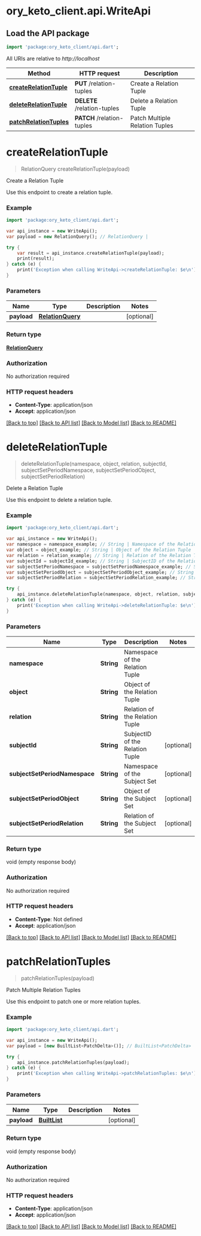 # ory_keto_client.api.WriteApi

## Load the API package
```dart
import 'package:ory_keto_client/api.dart';
```

All URIs are relative to *http://localhost*

Method | HTTP request | Description
------------- | ------------- | -------------
[**createRelationTuple**](WriteApi.md#createrelationtuple) | **PUT** /relation-tuples | Create a Relation Tuple
[**deleteRelationTuple**](WriteApi.md#deleterelationtuple) | **DELETE** /relation-tuples | Delete a Relation Tuple
[**patchRelationTuples**](WriteApi.md#patchrelationtuples) | **PATCH** /relation-tuples | Patch Multiple Relation Tuples


# **createRelationTuple**
> RelationQuery createRelationTuple(payload)

Create a Relation Tuple

Use this endpoint to create a relation tuple.

### Example 
```dart
import 'package:ory_keto_client/api.dart';

var api_instance = new WriteApi();
var payload = new RelationQuery(); // RelationQuery | 

try { 
    var result = api_instance.createRelationTuple(payload);
    print(result);
} catch (e) {
    print('Exception when calling WriteApi->createRelationTuple: $e\n');
}
```

### Parameters

Name | Type | Description  | Notes
------------- | ------------- | ------------- | -------------
 **payload** | [**RelationQuery**](RelationQuery.md)|  | [optional] 

### Return type

[**RelationQuery**](RelationQuery.md)

### Authorization

No authorization required

### HTTP request headers

 - **Content-Type**: application/json
 - **Accept**: application/json

[[Back to top]](#) [[Back to API list]](../README.md#documentation-for-api-endpoints) [[Back to Model list]](../README.md#documentation-for-models) [[Back to README]](../README.md)

# **deleteRelationTuple**
> deleteRelationTuple(namespace, object, relation, subjectId, subjectSetPeriodNamespace, subjectSetPeriodObject, subjectSetPeriodRelation)

Delete a Relation Tuple

Use this endpoint to delete a relation tuple.

### Example 
```dart
import 'package:ory_keto_client/api.dart';

var api_instance = new WriteApi();
var namespace = namespace_example; // String | Namespace of the Relation Tuple
var object = object_example; // String | Object of the Relation Tuple
var relation = relation_example; // String | Relation of the Relation Tuple
var subjectId = subjectId_example; // String | SubjectID of the Relation Tuple
var subjectSetPeriodNamespace = subjectSetPeriodNamespace_example; // String | Namespace of the Subject Set
var subjectSetPeriodObject = subjectSetPeriodObject_example; // String | Object of the Subject Set
var subjectSetPeriodRelation = subjectSetPeriodRelation_example; // String | Relation of the Subject Set

try { 
    api_instance.deleteRelationTuple(namespace, object, relation, subjectId, subjectSetPeriodNamespace, subjectSetPeriodObject, subjectSetPeriodRelation);
} catch (e) {
    print('Exception when calling WriteApi->deleteRelationTuple: $e\n');
}
```

### Parameters

Name | Type | Description  | Notes
------------- | ------------- | ------------- | -------------
 **namespace** | **String**| Namespace of the Relation Tuple | 
 **object** | **String**| Object of the Relation Tuple | 
 **relation** | **String**| Relation of the Relation Tuple | 
 **subjectId** | **String**| SubjectID of the Relation Tuple | [optional] 
 **subjectSetPeriodNamespace** | **String**| Namespace of the Subject Set | [optional] 
 **subjectSetPeriodObject** | **String**| Object of the Subject Set | [optional] 
 **subjectSetPeriodRelation** | **String**| Relation of the Subject Set | [optional] 

### Return type

void (empty response body)

### Authorization

No authorization required

### HTTP request headers

 - **Content-Type**: Not defined
 - **Accept**: application/json

[[Back to top]](#) [[Back to API list]](../README.md#documentation-for-api-endpoints) [[Back to Model list]](../README.md#documentation-for-models) [[Back to README]](../README.md)

# **patchRelationTuples**
> patchRelationTuples(payload)

Patch Multiple Relation Tuples

Use this endpoint to patch one or more relation tuples.

### Example 
```dart
import 'package:ory_keto_client/api.dart';

var api_instance = new WriteApi();
var payload = [new BuiltList<PatchDelta>()]; // BuiltList<PatchDelta> | 

try { 
    api_instance.patchRelationTuples(payload);
} catch (e) {
    print('Exception when calling WriteApi->patchRelationTuples: $e\n');
}
```

### Parameters

Name | Type | Description  | Notes
------------- | ------------- | ------------- | -------------
 **payload** | [**BuiltList<PatchDelta>**](PatchDelta.md)|  | [optional] 

### Return type

void (empty response body)

### Authorization

No authorization required

### HTTP request headers

 - **Content-Type**: application/json
 - **Accept**: application/json

[[Back to top]](#) [[Back to API list]](../README.md#documentation-for-api-endpoints) [[Back to Model list]](../README.md#documentation-for-models) [[Back to README]](../README.md)

